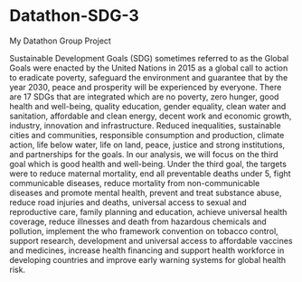 # Datathon-SDG-3
My Datathon Group Project

Sustainable Development Goals (SDG) sometimes referred to as the Global Goals were enacted 
by the United Nations in 2015 as a global call to action to eradicate poverty, safeguard the 
environment and guarantee that by the year 2030, peace and prosperity will be experienced by 
everyone. There are 17 SDGs that are integrated which are no poverty, zero hunger, good health 
and well-being, quality education, gender equality, clean water and sanitation, affordable and clean 
energy, decent work and economic growth, industry, innovation and infrastructure. Reduced 
inequalities, sustainable cities and communities, responsible consumption and production, climate 
action, life below water, life on land, peace, justice and strong institutions, and partnerships for the 
goals. In our analysis, we will focus on the third goal which is good health and well-being. Under 
the third goal, the targets were to reduce maternal mortality, end all preventable deaths under 5, 
fight communicable diseases, reduce mortality from non-communicable diseases and promote 
mental health, prevent and treat substance abuse, reduce road injuries and deaths, universal access 
to sexual and reproductive care, family planning and education, achieve universal health coverage, 
reduce illnesses and death from hazardous chemicals and pollution, implement the who framework 
convention on tobacco control, support research, development and universal access to affordable 
vaccines and medicines, increase health financing and support health workforce in developing 
countries and improve early warning systems for global health risk.
